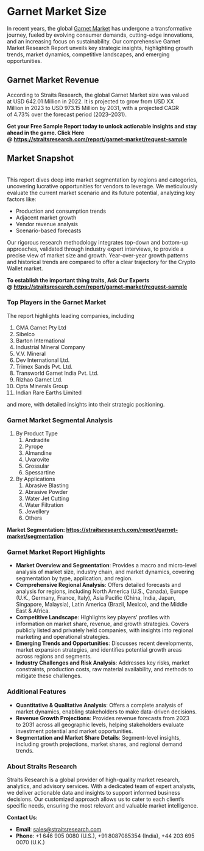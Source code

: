 <p>&nbsp;</p>
<h1>Garnet Market Size</h1>
<p>In recent years, the global <a href="https://straitsresearch.com/report/garnet-market">Garnet Market</a> has undergone a transformative journey, fueled by evolving consumer demands, cutting-edge innovations, and an increasing focus on sustainability. Our comprehensive&nbsp;Garnet Market Research Report unveils key strategic insights, highlighting growth trends, market dynamics, competitive landscapes, and emerging opportunities.</p>
<h2>Garnet Market Revenue</h2>
<p>According to&nbsp;Straits Research, the global Garnet Market size was valued at&nbsp;USD 642.01 Million&nbsp;in&nbsp;2022. It is projected&nbsp;to grow from&nbsp;USD XX Million&nbsp;in&nbsp;2023&nbsp;to&nbsp;USD 973.15 Million&nbsp;by&nbsp;2031, with a projected CAGR of&nbsp;4.73%&nbsp;over the forecast period (2023&ndash;2031).</p>
<p><strong>Get your Free Sample Report today to unlock actionable insights and stay ahead in the game. Click Here @&nbsp;<a href="https://straitsresearch.com/report/garnet-market/request-sample">https://straitsresearch.com/report/garnet-market/request-sample</a></strong></p>
<h2>Market Snapshot</h2>
<p><br />This report dives deep into market segmentation by regions and categories, uncovering lucrative opportunities for vendors to leverage. We meticulously evaluate the current market scenario and its future potential, analyzing key factors like:</p>
<ul>
<li>Production and consumption trends</li>
<li>Adjacent market growth</li>
<li>Vendor revenue analysis</li>
<li>Scenario-based forecasts</li>
</ul>
<p>Our rigorous research methodology integrates top-down and bottom-up approaches, validated through industry expert interviews, to provide a precise view of market size and growth. Year-over-year growth patterns and historical trends are compared to offer a clear trajectory for the Crypto Wallet market.</p>
<p><strong>To establish the important thing traits, Ask Our Experts @&nbsp;<a href="https://straitsresearch.com/report/garnet-market/request-sample">https://straitsresearch.com/report/garnet-market/request-sample</a></strong></p>
<h3>Top Players in the&nbsp;Garnet Market&nbsp;</h3>
<p>The report highlights leading companies, including&nbsp;</p>
<ol>
<li>GMA Garnet Pty Ltd</li>
<li>Sibelco</li>
<li>Barton International</li>
<li>Industrial Mineral Company</li>
<li>V.V. Mineral</li>
<li>Dev International Ltd.</li>
<li>Trimex Sands Pvt. Ltd.</li>
<li>Transworld Garnet India Pvt. Ltd.</li>
<li>Rizhao Garnet Ltd.</li>
<li>Opta Minerals Group</li>
<li>Indian Rare Earths Limited</li>
</ol>
<p>and more, with detailed insights into their strategic positioning.</p>
<h3>Garnet Market Segmental Analysis</h3>
<ol>
<li>By Product Type
<ol>
<li>Andradite</li>
<li>Pyrope</li>
<li>Almandine</li>
<li>Uvarovite</li>
<li>Grossular</li>
<li>Spessartine</li>
</ol>
</li>
<li>By Applications
<ol>
<li>Abrasive Blasting</li>
<li>Abrasive Powder</li>
<li>Water Jet Cutting</li>
<li>Water Filtration</li>
<li>Jewellery</li>
<li>Others</li>
</ol>
</li>
</ol>
<p><strong>Market Segmentation:&nbsp;<a href="https://straitsresearch.com/report/garnet-market/segmentation">https://straitsresearch.com/report/garnet-market/segmentation</a></strong></p>
<h3>Garnet Market Report Highlights</h3>
<ul>
<li><strong>Market Overview and Segmentation</strong>: Provides a macro and micro-level analysis of market size, industry chain, and market dynamics, covering segmentation by type, application, and region.</li>
<li><strong>Comprehensive Regional Analysis</strong>: Offers detailed forecasts and analysis for regions, including North America (U.S., Canada), Europe (U.K., Germany, France, Italy), Asia Pacific (China, India, Japan, Singapore, Malaysia), Latin America (Brazil, Mexico), and the Middle East &amp; Africa.</li>
<li><strong>Competitive Landscape</strong>: Highlights key players' profiles with information on market share, revenue, and growth strategies. Covers publicly listed and privately held companies, with insights into regional marketing and operational strategies.</li>
<li><strong>Emerging Trends and Opportunities</strong>: Discusses recent developments, market expansion strategies, and identifies potential growth areas across regions and segments.</li>
<li><strong>Industry Challenges and Risk Analysis</strong>: Addresses key risks, market constraints, production costs, raw material availability, and methods to mitigate these challenges.</li>
</ul>
<h3>Additional Features</h3>
<ul>
<li><strong>Quantitative &amp; Qualitative Analysis</strong>: Offers a complete analysis of market dynamics, enabling stakeholders to make data-driven decisions.</li>
<li><strong>Revenue Growth Projections</strong>: Provides revenue forecasts from&nbsp;2023 to&nbsp;2031 across all geographic levels, helping stakeholders evaluate investment potential and market opportunities.</li>
<li><strong>Segmentation and Market Share Details</strong>: Segment-level insights, including growth projections, market shares, and regional demand trends.</li>
</ul>
<h3>About Straits Research</h3>
<p>Straits Research is a global provider of high-quality market research, analytics, and advisory services. With a dedicated team of expert analysts, we deliver actionable data and insights to support informed business decisions. Our customized approach allows us to cater to each client&rsquo;s specific needs, ensuring the most relevant and valuable market intelligence.</p>
<p><strong>Contact Us:</strong></p>
<ul>
<li><strong>Email</strong>: <a href="mailto:sales@straitsresearch.com">sales@straitsresearch.com</a></li>
<li><strong>Phone</strong>: +1 646 905 0080 (U.S.), +91 8087085354 (India), +44 203 695 0070 (U.K.)</li>
</ul>
<p>&nbsp;</p>
